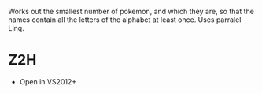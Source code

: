 Works out the smallest number of pokemon, and which they are, so that the names contain all the letters of the alphabet at least once. Uses parralel Linq.

# Z2H
- Open in VS2012+